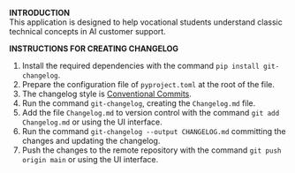 **INTRODUCTION**  
This application is designed to help vocational students understand classic technical concepts in AI customer support.

**INSTRUCTIONS FOR CREATING CHANGELOG**

1. Install the required dependencies with the command `pip install git-changelog`.
2. Prepare the configuration file of `pyproject.toml` at the root of the file.
3. The changelog style is [Conventional Commits](https://www.conventionalcommits.org/en/v1.0.0/).
4. Run the command `git-changelog`, creating the `Changelog.md` file.
5. Add the file `Changelog.md` to version control with the command `git add Changelog.md` or using the UI interface.
6. Run the command `git-changelog --output CHANGELOG.md` committing the changes and updating the changelog.
7. Push the changes to the remote repository with the command `git push origin main` or using the UI interface.
